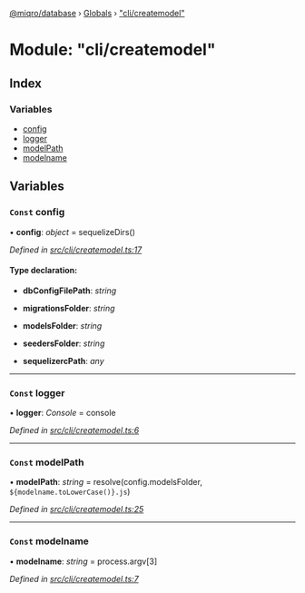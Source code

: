 [@miqro/database](../README.md) › [Globals](../globals.md) › ["cli/createmodel"](_cli_createmodel_.md)

# Module: "cli/createmodel"

## Index

### Variables

* [config](_cli_createmodel_.md#const-config)
* [logger](_cli_createmodel_.md#const-logger)
* [modelPath](_cli_createmodel_.md#const-modelpath)
* [modelname](_cli_createmodel_.md#const-modelname)

## Variables

### `Const` config

• **config**: *object* = sequelizeDirs()

*Defined in [src/cli/createmodel.ts:17](https://github.com/claukers/miqro-sequelize/blob/6cf2691/src/cli/createmodel.ts#L17)*

#### Type declaration:

* **dbConfigFilePath**: *string*

* **migrationsFolder**: *string*

* **modelsFolder**: *string*

* **seedersFolder**: *string*

* **sequelizercPath**: *any*

___

### `Const` logger

• **logger**: *Console* = console

*Defined in [src/cli/createmodel.ts:6](https://github.com/claukers/miqro-sequelize/blob/6cf2691/src/cli/createmodel.ts#L6)*

___

### `Const` modelPath

• **modelPath**: *string* = resolve(config.modelsFolder, `${modelname.toLowerCase()}.js`)

*Defined in [src/cli/createmodel.ts:25](https://github.com/claukers/miqro-sequelize/blob/6cf2691/src/cli/createmodel.ts#L25)*

___

### `Const` modelname

• **modelname**: *string* = process.argv[3]

*Defined in [src/cli/createmodel.ts:7](https://github.com/claukers/miqro-sequelize/blob/6cf2691/src/cli/createmodel.ts#L7)*
